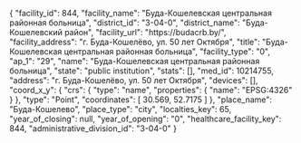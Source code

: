 {
    "facility_id": 844,
    "facility_name": "Буда-Кошелевская центральная районная больница",
    "district_id": "3-04-0",
    "district_name": "Буда-Кошелевский район",
    "facility_url": "https:\/\/budacrb.by\/",
    "facility_address": "г. Буда-Кошелёво, ул. 50 лет Октября",
    "title": "Буда-Кошелевская центральная районная больница",
    "facility_type": "0",
    "ap_1": "29",
    "name": "Буда-Кошелевская центральная районная больница",
    "state": "public institution",
    "stats": [],
    "med_id": 10214755,
    "address": "г. Буда-Кошелёво, ул. 50 лет Октября",
    "devices": [],
    "coord_x_y": {
        "crs": {
            "type": "name",
            "properties": {
                "name": "EPSG:4326"
            }
        },
        "type": "Point",
        "coordinates": [
            30.569,
            52.7175
        ]
    },
    "place_name": "Буда-Кошелево",
    "place_type": "city",
    "localties_key": 65,
    "year_of_closing": null,
    "year_of_opening": "0",
    "healthcare_facility_key": 844,
    "administrative_division_id": "3-04-0"
}